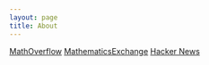```yaml
---
layout: page
title: About
---
```


[MathOverflow](https://mathoverflow.net/)
[MathematicsExchange](https://math.stackexchange.com/)
[Hacker News](https://news.ycombinator.com/)

